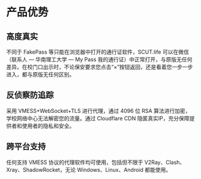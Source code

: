 # 产品优势

## 高度真实

不同于 FakePass 等只能在浏览器中打开的通行证软件，SCUT.life 可以在微信（联系人 — 华南理工大学 — My Pass 我的通行证）中正常打开，与原版无任何差异。在校门口出示时，不论保安要求您点击“×”按钮返回，还是看着您一步一步进入，都与原版无任何区别。

## 反侦察防追踪

采用 VMESS+WebSocket+TLS 进行代理，通过 4096 位 RSA 算法进行加密，学校网络中心无法解密您的流量。通过 Cloudflare CDN 隐匿真实IP，充分保障提供者和使用者的隐私和安全。

## 跨平台支持

任何支持 VMESS 协议的代理软件均可使用，包括但不限于 V2Ray、Clash、Xray、ShadowRocket，无论 Windows、Linux、Android 都能使用。
